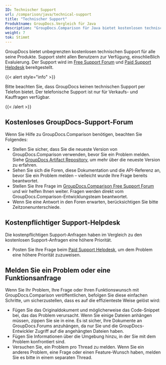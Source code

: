 ```yaml
---
ID: Technischer Support
url: /comparison/java/technical-support
title: "Technischer Support"
Produktname: GroupDocs.Vergleich für Java
description: "GroupDocs.Comparison für Java bietet kostenlosen technischen Support für alle Benutzer. Bitte melden Sie Ihre Frage, Ihr Problem oder Ihren Funktionswunsch über das kostenlose Support-Forum von GroupDocs."
weight: 7
tok: Stimmt
---
```


GroupDocs bietet unbegrenzten kostenlosen technischen Support für alle seine Produkte. Support steht allen Benutzern zur Verfügung, einschließlich Evaluierung. Der Support wird im [Free Support Forum](https://forum.groupdocs.com/) und [Paid Support Helpdesk](https://helpdesk.groupdocs.com/) bereitgestellt.

{{< alert style="info" >}}

Bitte beachten Sie, dass GroupDocs keinen technischen Support per Telefon bietet. Der telefonische Support ist nur für Verkaufs- und Kauffragen verfügbar.

{{< /alert >}}

## Kostenloses GroupDocs-Support-Forum

Wenn Sie Hilfe zu GroupDocs.Comparison benötigen, beachten Sie Folgendes:

* Stellen Sie sicher, dass Sie die neueste Version von GroupDocs.Comparison verwenden, bevor Sie ein Problem melden. Siehe [GroupDocs Artifact Repository](https://releases.groupdocs.com/java/repo/com/groupdocs/groupdocs-comparison/), um mehr über die neueste Version zu erfahren.
* Sehen Sie sich die Foren, diese Dokumentation und die API-Referenz an, bevor Sie ein Problem melden – vielleicht wurde Ihre Frage bereits beantwortet.
* Stellen Sie Ihre Frage im [GroupDocs.Comparison Free Support Forum](https://forum.groupdocs.com/c/comparison/12) und wir helfen Ihnen weiter. Fragen werden direkt vom GroupDocs.Comparison-Entwicklungsteam beantwortet.
* Wenn Sie eine Antwort in den Foren erwarten, berücksichtigen Sie bitte Zeitzonenunterschiede.

## Kostenpflichtiger Support-Helpdesk

Die kostenpflichtigen Support-Anfragen haben im Vergleich zu den kostenlosen Support-Anfragen eine höhere Priorität.

* Posten Sie Ihre Frage beim [Paid Support Helpdesk](https://helpdesk.groupdocs.com/), um dem Problem eine höhere Priorität zuzuweisen.

## Melden Sie ein Problem oder eine Funktionsanfrage

Wenn Sie Ihr Problem, Ihre Frage oder Ihren Funktionswunsch mit GroupDocs.Comparison veröffentlichen, befolgen Sie diese einfachen Schritte, um sicherzustellen, dass es auf die effizienteste Weise gelöst wird:

* Fügen Sie das Originaldokument und möglicherweise das Code-Snippet bei, das das Problem verursacht. Wenn Sie einige Dateien anhängen müssen, zippen Sie sie in eine. Es ist sicher, Ihre Dokumente an GroupDocs.Forums anzuhängen, da nur Sie und die GroupDocs-Entwickler Zugriff auf die angehängten Dateien haben.
* Fügen Sie Informationen über die Umgebung hinzu, in der Sie mit dem Problem konfrontiert sind.
* Versuchen Sie, ein Problem pro Thread zu melden. Wenn Sie ein anderes Problem, eine Frage oder einen Feature-Wunsch haben, melden Sie es bitte in einem separaten Thread.

